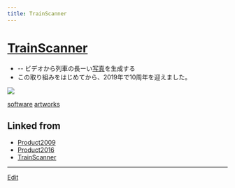 ```yaml
---
title: TrainScanner
---
```

# [TrainScanner](/TrainScanner)


* [](https://github.com/vitroid/TrainScanner) -- ビデオから列車の長ーい[写真](/写真)を生成する
* この取り組みをはじめてから、2019年で10周年を迎えました。



![](https://live.staticflickr.com/1736/40895510390_54f5c89f99_k_d.jpg)



[software](/software) [artworks](/artworks)






## Linked from

* [Product2009](/Product2009)
* [Product2016](/Product2016)
* [TrainScanner](/TrainScanner)


----

[Edit](https://github.com/vitroid/vitroid.github.io/edit/master/MD/TrainScanner.md)

